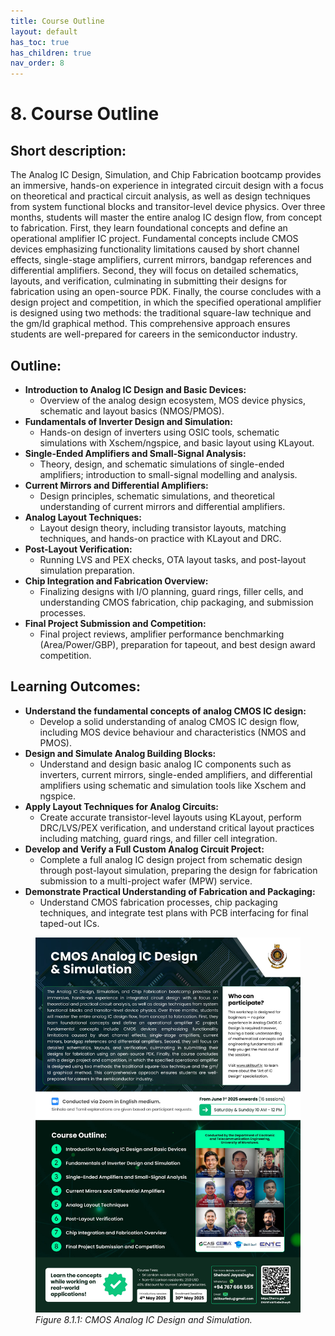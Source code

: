 ```yaml
---
title: Course Outline
layout: default
has_toc: true
has_children: true
nav_order: 8
---
```


# 8. Course Outline

## Short description: 

The Analog IC Design, Simulation, and Chip Fabrication bootcamp provides an immersive, hands-on experience in integrated circuit design with a focus on theoretical and practical circuit analysis, as well as design techniques from system functional blocks and transitor-level device physics. Over three months, students will master the entire analog IC design flow, from concept to fabrication. First, they learn foundational concepts and define an operational amplifier IC project. Fundamental concepts include CMOS devices emphasizing functionality limitations caused by short channel effects, single-stage amplifiers, current mirrors, bandgap references and differential amplifiers. Second, they will focus on detailed schematics, layouts, and verification, culminating in submitting their designs for fabrication using an open-source PDK. Finally, the course concludes with a design project and competition, in which the specified operational amplifier is designed using two methods: the traditional square-law technique and the gm/Id graphical method. This comprehensive approach ensures students are well-prepared for careers in the semiconductor industry.

## Outline:
- **Introduction to Analog IC Design and Basic Devices:**
    - Overview of the analog design ecosystem, MOS device physics, schematic and layout basics (NMOS/PMOS).
- **Fundamentals of Inverter Design and Simulation:**
    - Hands-on design of inverters using OSIC tools, schematic simulations with Xschem/ngspice, and basic layout using KLayout.
- **Single-Ended Amplifiers and Small-Signal Analysis:**
    - Theory, design, and schematic simulations of single-ended amplifiers; introduction to small-signal modelling and analysis.
- **Current Mirrors and Differential Amplifiers:**
    - Design principles, schematic simulations, and theoretical understanding of current mirrors and differential amplifiers.
- **Analog Layout Techniques:**
    - Layout design theory, including transistor layouts, matching techniques, and hands-on practice with KLayout and DRC.
- **Post-Layout Verification:**
    - Running LVS and PEX checks, OTA layout tasks, and post-layout simulation preparation.
- **Chip Integration and Fabrication Overview:**
    - Finalizing designs with I/O planning, guard rings, filler cells, and understanding CMOS fabrication, chip packaging, and submission processes.
- **Final Project Submission and Competition:**
    - Final project reviews, amplifier performance benchmarking (Area/Power/GBP), preparation for tapeout, and best design award competition.

## Learning Outcomes: 
- **Understand the fundamental concepts of analog CMOS IC design:**
    - Develop a solid understanding of analog CMOS IC design flow, including MOS device behaviour and characteristics (NMOS and PMOS).
- **Design and Simulate Analog Building Blocks:**
    - Understand and design basic analog IC components such as inverters, current mirrors, single-ended amplifiers, and differential amplifiers using schematic and simulation tools like Xschem and ngspice.
- **Apply Layout Techniques for Analog Circuits:**
    - Create accurate transistor-level layouts using KLayout, perform DRC/LVS/PEX verification, and understand critical layout practices including matching, guard rings, and filler cell integration.
- **Develop and Verify a Full Custom Analog Circuit Project:**
    - Complete a full analog IC design project from schematic design through post-layout simulation, preparing the design for fabrication submission to a multi-project wafer (MPW) service.
- **Demonstrate Practical Understanding of Fabrication and Packaging:**
    - Understand CMOS fabrication processes, chip packaging techniques, and integrate test plans with PCB interfacing for final taped-out ICs.

<figure>
  <img src="./images/flyer.jpg" alt="CMOS Analog IC Design and Simulation" width="620">
  <figcaption><em>Figure 8.1.1: CMOS Analog IC Design and Simulation.</em></figcaption>
</figure>